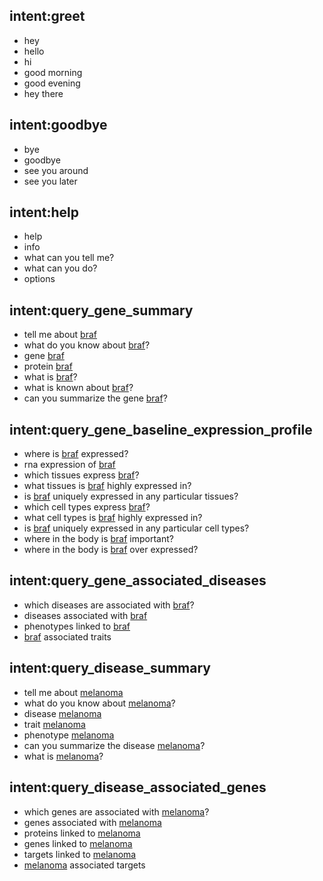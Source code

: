## intent:greet

- hey
- hello
- hi
- good morning
- good evening
- hey there

## intent:goodbye

- bye
- goodbye
- see you around
- see you later

## intent:help

- help
- info
- what can you tell me?
- what can you do?
- options

## intent:query_gene_summary

- tell me about [braf](gene)
- what do you know about [braf](gene)?
- gene [braf](gene)
- protein [braf](gene)
- what is [braf](gene)?
- what is known about [braf](gene)?
- can you summarize the gene [braf](gene)?

## intent:query_gene_baseline_expression_profile

- where is [braf](gene) expressed?
- rna expression of [braf](gene)
- which tissues express [braf](gene)?
- what tissues is [braf](gene) highly expressed in?
- is [braf](gene) uniquely expressed in any particular tissues?
- which cell types express [braf](gene)?
- what cell types is [braf](gene) highly expressed in?
- is [braf](gene) uniquely expressed in any particular cell types?
- where in the body is [braf](gene) important?
- where in the body is [braf](gene) over expressed?

## intent:query_gene_associated_diseases

- which diseases are associated with [braf](gene)?
- diseases associated with [braf](gene)
- phenotypes linked to [braf](gene)
- [braf](gene) associated traits

## intent:query_disease_summary

- tell me about [melanoma](disease)
- what do you know about [melanoma](disease)?
- disease [melanoma](disease)
- trait [melanoma](disease)
- phenotype [melanoma](disease)
- can you summarize the disease [melanoma](disease)?
- what is [melanoma](disease)?

## intent:query_disease_associated_genes

- which genes are associated with [melanoma](disease)?
- genes associated with [melanoma](disease)
- proteins linked to [melanoma](disease)
- genes linked to [melanoma](disease)
- targets linked to [melanoma](disease)
- [melanoma](disease) associated targets
